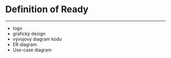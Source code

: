 # Definition of Ready
---
- logo
- grafický design
- vývojový diagram kódu
- ER diagram
- Use-case diagram